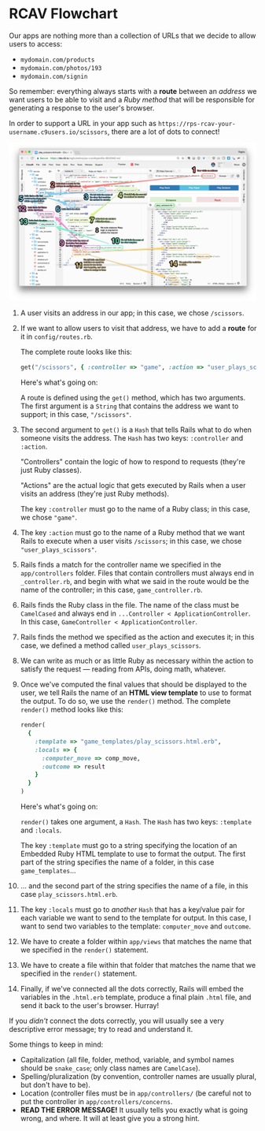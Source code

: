 # RCAV Flowchart

Our apps are nothing more than a collection of URLs that we decide to allow users to access:

 - `mydomain.com/products`
 - `mydomain.com/photos/193`
 - `mydomain.com/signin`

So remember: everything always starts with a **route** between an *address* we want users to be able to visit and a *Ruby method* that will be responsible for generating a response to the user's browser.

In order to support a URL in your app such as `https://rps-rcav-your-username.c9users.io/scissors`, there are a lot of dots to connect!

![](/assets/rcav_flowchart_v2.jpg)

 1. A user visits an address in our app; in this case, we chose `/scissors`.
 2. If we want to allow users to visit that address, we have to add a **route** for it in `config/routes.rb`.
 
    The complete route looks like this:
    
    ```ruby
    get("/scissors", { :controller => "game", :action => "user_plays_scissors" })
    ```
    
    Here's what's going on:

    A route is defined using the `get()` method, which has two arguments. The first argument is a `String` that contains the address we want to support; in this case, `"/scissors"`.
    
 3. The second argument to `get()` is a `Hash` that tells Rails what to do when someone visits the address. The `Hash` has two keys: `:controller` and `:action`.
 
    "Controllers" contain the logic of how to respond to requests (they're just Ruby classes).
    
    "Actions" are the actual logic that gets executed by Rails when a user visits an address (they're just Ruby methods).
    
    The key `:controller` must go to the name of a Ruby class; in this case, we chose `"game"`.
    
 4. The key `:action` must go to the name of a Ruby method that we want Rails to execute when a user visits `/scissors`; in this case, we chose `"user_plays_scissors"`.
  
 5. Rails finds a match for the controller name we specified in the `app/controllers` folder. Files that contain controllers must always end in `_controller.rb`, and begin with what we said in the route would be the name of the controller; in this case, `game_controller.rb`.
  
 6. Rails finds the Ruby class in the file. The name of the class must be `CamelCased` and always end in `...Controller < ApplicationController`. In this case, `GameController < ApplicationController`.
  
 7. Rails finds the method we specified as the action and executes it; in this case, we defined a method called `user_plays_scissors`.
  
 8. We can write as much or as little Ruby as necessary within the action to satisfy the request — reading from APIs, doing math, whatever.
  
 9. Once we've computed the final values that should be displayed to the user, we tell Rails the name of an **HTML view template** to use to format the output. To do so, we use the `render()` method. The complete `render()` method looks like this:
  
    ```ruby
    render(
      {
        :template => "game_templates/play_scissors.html.erb",
        :locals => {
          :computer_move => comp_move,
          :outcome => result
        }
      }
    )
    ```

    Here's what's going on:
  
    `render()` takes one argument, a `Hash`. The `Hash` has two keys: `:template` and `:locals`.
  
    The key `:template` must go to a string specifying the location of an Embedded Ruby HTML template to use to format the output. The first part of the string specifies the name of a folder, in this case `game_templates`...
  
 10. ... and the second part of the string specifies the name of a file, in this case `play_scissors.html.erb`.
 
 11. The key `:locals` must go to _another_ `Hash` that has a key/value pair for each variable we want to send to the template for output. In this case, I want to send two variables to the template: `computer_move` and `outcome`.
 
 12. We have to create a folder within `app/views` that matches the name that we specified in the `render()` statement.
 
 13. We have to create a file within that folder that matches the name that we specified in the `render()` statement.

 14. Finally, if we've connected all the dots correctly, Rails will embed the variables in the `.html.erb` template, produce a final plain `.html` file, and send it back to the user's browser. Hurray!
 
If you _didn't_ connect the dots correctly, you will usually see a very descriptive error message; try to read and understand it.

Some things to keep in mind:

 - Capitalization (all file, folder, method, variable, and symbol names should be `snake_case`; only class names are `CamelCase`).
 - Spelling/pluralization (by convention, controller names are usually plural, but don't have to be).
 - Location (controller files must be in `app/controllers/` (be careful not to put the controller in `app/controllers/concerns`.
 - **READ THE ERROR MESSAGE!** It usually tells you exactly what is going wrong, and where. It will at least give you a strong hint.